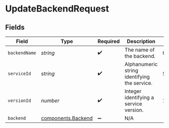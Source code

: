 # UpdateBackendRequest


## Fields

| Field                                                | Type                                                 | Required                                             | Description                                          | Example                                              |
| ---------------------------------------------------- | ---------------------------------------------------- | ---------------------------------------------------- | ---------------------------------------------------- | ---------------------------------------------------- |
| `backendName`                                        | *string*                                             | :heavy_check_mark:                                   | The name of the backend.                             | test-backend                                         |
| `serviceId`                                          | *string*                                             | :heavy_check_mark:                                   | Alphanumeric string identifying the service.         | SU1Z0isxPaozGVKXdv0eY                                |
| `versionId`                                          | *number*                                             | :heavy_check_mark:                                   | Integer identifying a service version.               | 1                                                    |
| `backend`                                            | [components.Backend](../../models/shared/backend.md) | :heavy_minus_sign:                                   | N/A                                                  |                                                      |